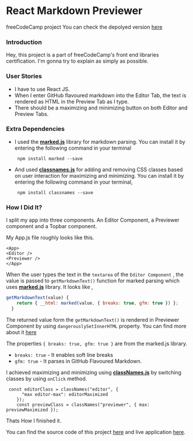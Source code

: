# React Markdown Previewer

freeCodeCamp project
You can check the depolyed version [here][App]


### Introduction

Hey, this project is a part of freeCodeCamp's front end libraries certification. I'm gonna try to explain as simply as possible.

### User Stories

- I have to use React JS.
- When I enter GitHub flavoured markdown into the Editor Tab, the text is rendered as HTML in the Preview Tab as I type.
- There should be a maximizing and minimizing button on both Editor and Preview Tabs.

### Extra Dependencies

- I used the [**marked.js**][markedJS] library for markdown parsing. You can install it by entering the following command in your terminal
    ```
     npm install marked --save
    ```
- And used [**classnames.js**](#) for adding and removing CSS classes based on user interaction for maximizing and minimizing. You can install it by entering the following command in your terminal,
    ```
     npm install classnames --save
    ```



### How I Did It?

I split my app into three components. An Editor Component, a Previewer component and a Topbar component.

My App.js file roughly looks like this.

```JSX
<App>
<Editor />
<Previewer />
</App>
```

When the user types the text in the `textarea` of the `Editor Component` , the value is passed to `getMarkdownText()` function for marked parsing which uses [**marked.js**][markedJS] library.
It looks like ,

```Javascript
getMarkdownText(value) {
    return { __html: marked(value, { breaks: true, gfm: true }) };
  }
```

The returned value form the `getMarkdownText()` is rendered in Previewer Component by using `dangerouslySetInnerHTML` property. You can find more about it [here][classNames]

The properties `{ breaks: true, gfm: true }` are from the marked.js library. 
* `breaks: true` - It enables soft line breaks
* `gfm: true` - It parses in GitHub Flavoured Markdown. 


I achieved maximizing and minimizing using [**classNames.js**][classNames] by switching classes by using `onClick` method.

```JS
 const editorClass = classNames("editor", {
      "max editor-max": editorMaximized
    });
    const previewClass = classNames("previewer", { max: previewMaximized });
```

Thats How I finished it.


You can find the source code of this project [here][SourceCode]
and live application [here][App].



[App]: https://react-markdown.netlify.com/ "App link"
[SourceCode]: https://github.com/bgopikrishna/react-markdown "Source Code" 
[markedJS]: https://marked.js.org/#/README.md#README.md "marked.js library link"
[classNames]: https://github.com/JedWatson/classnames "classNames library link"